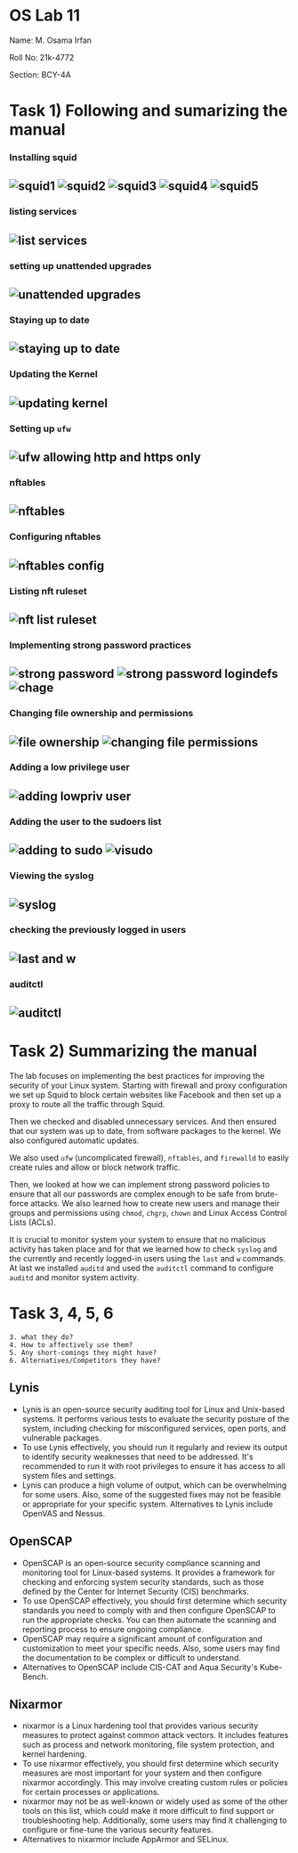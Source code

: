 # OS Lab 11
Name: M. Osama Irfan

Roll No: 21k-4772

Section: BCY-4A

# Task 1) Following and sumarizing the manual

### Installing squid

![squid1](https://user-images.githubusercontent.com/118754984/235299794-de51a816-044c-46f2-a4c1-9d4dc64e78ef.png)
![squid2](https://user-images.githubusercontent.com/118754984/235299795-5a98c1f1-cede-42bb-a068-2ac03a6b2e7f.png)
![squid3](https://user-images.githubusercontent.com/118754984/235299797-6f798fb2-48b4-4b20-8aa5-72c0221bdf45.png)
![squid4](https://user-images.githubusercontent.com/118754984/235299798-7bebe9d1-79cc-477c-98fd-156bc294c6fb.png)
![squid5](https://user-images.githubusercontent.com/118754984/235299799-f8b09f68-22a4-4d3a-aac8-2596ef32a76d.png)
---

### listing services

![list services](https://user-images.githubusercontent.com/118754984/235299801-8744d877-a941-4ff9-bb97-e4f63c3d1848.png)
---

### setting up unattended upgrades

![unattended upgrades](https://user-images.githubusercontent.com/118754984/235299802-42d5a90e-b0e6-4c5e-ac79-1e424e47b3d6.PNG)
---

### Staying up to date

![staying up to date](https://user-images.githubusercontent.com/118754984/235299804-0ea5993d-0956-41d4-b892-c97a69752658.PNG)
---

### Updating the Kernel

![updating kernel](https://user-images.githubusercontent.com/118754984/235299808-139838c2-0fb6-4688-9604-d21cbc6c253a.PNG)
---

### Setting up `ufw`

![ufw allowing http and https only](https://user-images.githubusercontent.com/118754984/235299811-e81c0546-f65b-4101-a8ac-535260518477.PNG)
---

### nftables

![nftables](https://user-images.githubusercontent.com/118754984/235299815-743332c4-e186-4d88-8f63-8cd76eadf261.PNG)
---

### Configuring nftables

![nftables config](https://user-images.githubusercontent.com/118754984/235299819-ca8b5f82-cf0a-479c-b9a6-71e00cff3467.PNG)
---

### Listing nft ruleset

![nft list ruleset](https://user-images.githubusercontent.com/118754984/235299823-84b60e43-fd57-4778-b4ac-cdf9f3fe5d5d.PNG)
---

### Implementing strong password practices

![strong password](https://user-images.githubusercontent.com/118754984/235299826-87f3e6b6-09b1-42ce-bc8f-6d0cb08c00ae.PNG)
![strong password logindefs](https://user-images.githubusercontent.com/118754984/235299828-151a314e-9957-488b-b601-7ff6712f2579.PNG)
![chage](https://user-images.githubusercontent.com/118754984/235299829-559af2dc-3a0f-43c3-8eef-f2ca1aeaad2d.PNG)
---

### Changing file ownership and permissions

![file ownership](https://user-images.githubusercontent.com/118754984/235299833-786940de-52f9-45f6-8f0b-b3123d38176a.PNG)
![changing file permissions](https://user-images.githubusercontent.com/118754984/235299836-6cd57ecd-5f96-438d-bbb9-d3d6916af8c2.PNG)
---

### Adding a low privilege user

![adding lowpriv user](https://user-images.githubusercontent.com/118754984/235299840-7e732481-18dd-4ff6-aa2f-ffafeeb0cac9.PNG)
---

### Adding the user to the sudoers list

![adding to sudo](https://user-images.githubusercontent.com/118754984/235299842-977b52d1-dbe4-4d26-96fb-b90c1cc7a2cf.PNG)
![visudo](https://user-images.githubusercontent.com/118754984/235299844-d91694fe-96d0-4dfe-9f13-e97f792262b9.PNG)
---

### Viewing the syslog

![syslog](https://user-images.githubusercontent.com/118754984/235299848-8b8b716d-10f7-461c-b6c5-9d8760572d6e.PNG)
---

### checking the previously logged in users

![last and w](https://user-images.githubusercontent.com/118754984/235299849-5dc2c5d4-5e41-46c0-a922-7f70581039e2.PNG)
---

### auditctl

![auditctl](https://user-images.githubusercontent.com/118754984/235299852-59f29e86-a518-4a49-b4b4-ffbec192c7c9.PNG)
---


# Task 2) Summarizing the manual

The lab focuses on implementing the best practices for improving the security of your Linux system. Starting with firewall and proxy configuration we set up Squid to block certain websites like Facebook and then set up a proxy to route all the traffic through Squid. 

Then we checked and disabled unnecessary services. And then ensured that our system was up to date, from software packages to the kernel. We also configured automatic updates.

We also used `ufw` (uncomplicated firewall), `nftables`, and `firewalld` to easily create rules and allow or block network traffic. 

Then, we looked at how we can implement strong password policies to ensure that all our passwords are complex enough to be safe from brute-force attacks. We also learned how to create new users and manage their groups and permissions using `chmod`, `chgrp`, `chown` and Linux Access Control Lists (ACLs). 

It is crucial to monitor system your system to ensure that no malicious activity has taken place and for that we learned how to check `syslog` and the currently and recently logged-in users using the `last` and `w` commands. At last we installed `auditd` and used the `auditctl` command to configure `auditd` and monitor system activity.

# Task 3, 4, 5, 6
```For any 3 tools describe in detail in you own words 
3. what they do?
4. How to affectively use them?
5. Any short-comings they might have?
6. Alternatives/Competitors they have?  
```
## Lynis
- Lynis is an open-source security auditing tool for Linux and Unix-based systems. It performs various tests to evaluate the security posture of the system, including checking for misconfigured services, open ports, and vulnerable packages.
- To use Lynis effectively, you should run it regularly and review its output to identify security weaknesses that need to be addressed. It's recommended to run it with root privileges to ensure it has access to all system files and settings.
- Lynis can produce a high volume of output, which can be overwhelming for some users. Also, some of the suggested fixes may not be feasible or appropriate for your specific system.
        Alternatives to Lynis include OpenVAS and Nessus.

## OpenSCAP
- OpenSCAP is an open-source security compliance scanning and monitoring tool for Linux-based systems. It provides a framework for checking and enforcing system security standards, such as those defined by the Center for Internet Security (CIS) benchmarks.
- To use OpenSCAP effectively, you should first determine which security standards you need to comply with and then configure OpenSCAP to run the appropriate checks. You can then automate the scanning and reporting process to ensure ongoing compliance.
- OpenSCAP may require a significant amount of configuration and customization to meet your specific needs. Also, some users may find the documentation to be complex or difficult to understand.
- Alternatives to OpenSCAP include CIS-CAT and Aqua Security's Kube-Bench.

## Nixarmor
- nixarmor is a Linux hardening tool that provides various security measures to protect against common attack vectors. It includes features such as process and network monitoring, file system protection, and kernel hardening.
- To use nixarmor effectively, you should first determine which security measures are most important for your system and then configure nixarmor accordingly. This may involve creating custom rules or policies for certain processes or applications.
- nixarmor may not be as well-known or widely used as some of the other tools on this list, which could make it more difficult to find support or troubleshooting help. Additionally, some users may find it challenging to configure or fine-tune the various security features.
- Alternatives to nixarmor include AppArmor and SELinux.

